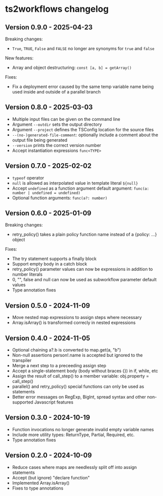 # ts2workflows changelog

## Version 0.9.0 - 2025-04-23

Breaking changes:

- `True`, `TRUE`, `False` and `FALSE` no longer are synonyms for `true` and `false`

New features:

- Array and object destructuring: `const [a, b] = getArray()`

Fixes:

- Fix a deployment error caused by the same temp variable name being used inside and outside of a parallel branch

## Version 0.8.0 - 2025-03-03

- Multiple input files can be given on the command line
- Argument `--outdir` sets the output directory
- Argument `--project` defines the TSConfig location for the source files
- `--(no-)generated-file-comment`: optionally include a comment about the output file being generated
- `--version` prints the correct version number
- Accept instantiation expressions `func<TYPE>`

## Version 0.7.0 - 2025-02-02

- `typeof` operator
- `null` is allowed as interpolated value in template literal `${null}`
- Accept `undefined` as a function argument default argument: `func(a: number | undefined = undefined)`
- Optional function arguments: `func(a?: number)`

## Version 0.6.0 - 2025-01-09

Breaking changes:

- retry_policy() takes a plain policy function name instead of a {policy: ...} object

Fixes:

- The try statement supports a finally block
- Support empty body in a catch block
- retry_policy() parameter values can now be expressions in addition to number literals
- 0, "", false and null can now be used as subworkflow parameter default values
- Type annotation fixes

## Version 0.5.0 - 2024-11-09

- Move nested map expressions to assign steps where necessary
- Array.isArray() is transformed correcly in nested expressions

## Version 0.4.0 - 2024-11-05

- Optional chaining a?.b is converted to map.get(a, "b")
- Non-null assertions person!.name is accepted but ignored to the transpiler
- Merge a next step to a preceeding assign step
- Accept a single-statement body (body without braces {}) in if, while, etc
- Assign the result of call_step() to a member variable: obj.property = call_step()
- parallel() and retry_policy() special functions can only be used as statements
- Better error messages on RegExp, BigInt, spread syntax and other non-supported Javascript features

## Version 0.3.0 - 2024-10-19

- Function invocations no longer generate invalid empty variable names
- Include more utility types: ReturnType, Partial, Required, etc.
- Type annotation fixes

## Version 0.2.0 - 2024-10-09

- Reduce cases where maps are needlessly split off into assign statements
- Accept (but ignore) "declare function"
- Implemented Array.isArray()
- Fixes to type annotations
